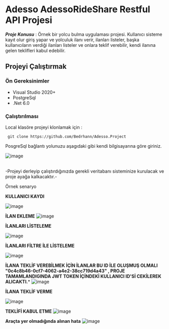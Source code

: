 # Adesso AdessoRideShare Restful API Projesi
***Proje Konusu*** : Örnek bir yolcu bulma uygulaması projesi.  Kullanıcı sisteme kayıt olur giriş yapar ve yolculuk ilanı verir, ilanları listeler, başka kullanıcıların verdiği ilanları listeler ve onlara teklif verebilir, kendi ilanına gelen teklifleri kabul edebilir.


## Projeyi Çalıştırmak

### Ön Gereksinimler
* Visual Studio 2020+
* PostgreSql
* .Net 6.0

### Çalıştırılması
Local klasöre projeyi klonlamak için :
```
 git clone https://github.com/Bedrhann/Adesso.Project
```
PosgreSql bağlantı yolunuzu aşagıdaki gibi kendi bilgisayarına göre giriniz.

 ![image](https://user-images.githubusercontent.com/99317183/191688309-1b5d2036-7ad4-4668-95e4-7b5859f7d3c9.png)


<br/>
-Projeyi derleyip çalıştırdığınızda gerekli veritabanı sisteminize kurulacak ve proje ayağa kalkacaktır.-


Örnek senaryo

**KULLANICI KAYDI**

![image](https://user-images.githubusercontent.com/99317183/192549367-ffe8aca6-b941-413b-837d-8e641c066696.png)

**İLAN EKLEME**
![image](https://user-images.githubusercontent.com/99317183/192550021-d2aa80e1-8d6f-4f82-b460-61862631f36e.png)

**İLANLARI LİSTELEME**

![image](https://user-images.githubusercontent.com/99317183/192562657-cdbad846-cec7-4543-a36b-1caec4c7f6e0.png)

**İLANLARI FİLTRE İLE LİSTELEME**

![image](https://user-images.githubusercontent.com/99317183/192562172-5d03497e-7f70-41bd-9bb7-edfa2278865a.png)

**İLANA TEKLİF VEREBİLMEK İÇİN İLANLAR BU ID İLE OLUŞMUŞ OLMALI "0c4c8b46-0cf7-4062-a4e2-38cc719d4a43" ,  PROJE TAMAMLANDIGINDA JWT TOKEN İÇİNDEKİ KULLANICI ID'Sİ CEKİLEREK ALICAKTI.***
![image](https://user-images.githubusercontent.com/99317183/192565468-189b1c90-189f-4292-89f2-20f40fc13bfd.png)

**İLANA TEKLİF VERME**

![image](https://user-images.githubusercontent.com/99317183/192562847-5800f2cd-8e00-46ac-b76a-b1306a44c928.png)

**TEKLİFİ KABUL ETME**
![image](https://user-images.githubusercontent.com/99317183/192564700-2c119c89-0a35-4fb9-ade4-bda307fd7d4a.png)

**Araçta yer olmadığında alınan hata**
![image](https://user-images.githubusercontent.com/99317183/192564906-e5800bb8-050d-4094-8932-954008447a82.png)


